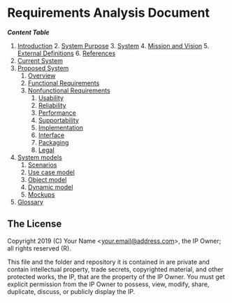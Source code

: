 # Requirements Analysis Document

***Content Table***

1. [Introduction](./introduction/readme.md)
    2. [System Purpose](./introduction/system_purpose.md)
    3. [System](./introduction/system_scope.md)
    4. [Mission and Vision](./introduction/mission_and_vision.md)
    5. [External Definitions](./introduction/external_definitions.md)
    6. [References](./introduction/references.md)
2. [Current System](./current_system/readme.md)
3. [Proposed System](./proposed_system/readme.md)
    1. [Overview](./proposed_system/overview.md)
    2. [Functional Requirements](./proposed_system/functional-requirements.md)
    3. [Nonfunctional Requirements](./proposed_system/nonfunctional_requirements/readme.md)
        1. [Usability](./proposed_system/nonfunctional_requirements/usability.md)
        2. [Reliability](./proposed_system/nonfunctional_requirements/reliability.md)
        3. [Performance](./proposed_system/nonfunctional_requirements/performance.md)
        4. [Supportability](./proposed_system/nonfunctional_requirements/supportability.md)
        5. [Implementation](./proposed_system/nonfunctional_requirements/implementation.md)
        6. [Interface](./proposed_system/nonfunctional_requirements/interface.md)
        7. [Packaging](./proposed_system/nonfunctional_requirements/packaging.md)
        8. [Legal](./proposed_system/nonfunctional_requirements/legal.md)
4. [System models](./system_models/readme.md)
    1. [Scenarios](./system_models/scenarios.md)
    2. [Use case model](./system_models/use_case_models.md)
    3. [Object model](./system_models/object_models.md)
    4. [Dynamic model](./system_models/dynamic_models.md)
    5. [Mockups](./system_models/mockups.md)
5. [Glossary](./glossary.md)

## The License

Copyright 2019 (C) Your Name <<your.email@address.com>>, the IP Owner; all rights reserved (R).

This file and the folder and repository it is contained in are private and contain intellectual property, trade secrets, copyrighted material, and other protected works, the IP, that are the property of the IP Owner. You must get explicit permission from the IP Owner to possess, view, modify, share, duplicate, discuss, or publicly display the IP.
